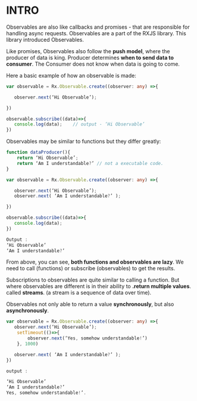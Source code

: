 # INTRO
Observables are also like callbacks and promises - that are responsible for handling async requests. Observables are a part of the RXJS library. This library introduced Observables.


Like promises, Observables also follow the **push model**, where the producer of data is king. Producer determines **when to send data to consumer**. The Consumer does not know when data is going to come.

Here a basic example of how an observable is made:

```typescript
var observable = Rx.Observable.create((observer: any) =>{

   observer.next(‘Hi Observable’);

})

observable.subscribe((data)=>{
   console.log(data);    // output - ‘Hi Observable’
})
```

Observables may be similar to functions but they differ greatly:

```typescript
function dataProducer(){
    return ‘Hi Observable’;
    return ‘Am I understandable?’ // not a executable code.
}

var observable = Rx.Observable.create((observer: any) =>{

   observer.next(‘Hi Observable’);
   observer.next( ‘Am I understandable?’ );

})

observable.subscribe((data)=>{
   console.log(data);    
})

Output :
‘Hi Observable’
‘Am I understandable?’ 
```

From above, you can see, **both functions and observables are lazy**. We need to call (functions) or subscribe (observables) to get the results.

Subscriptions to observables are quite similar to calling a function. But where observables are different is in their ability to **.return multiple values**. called **streams**. (a stream is a sequence of data over time).


Observables not only able to return a value **synchronously**, but also **asynchronously**.

```typescript
var observable = Rx.Observable.create((observer: any) =>{
   observer.next(‘Hi Observable’);
    setTimeout(()=>{
        observer.next(‘Yes, somehow understandable!’)
    }, 1000)   

   observer.next( ‘Am I understandable?’ );
})

output :

‘Hi Observable’
‘Am I understandable?’ 
Yes, somehow understandable!’.
```

